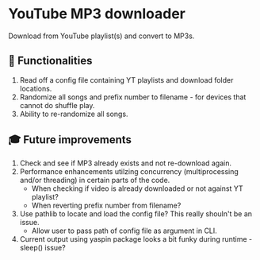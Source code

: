 # YouTube MP3 downloader
Download from YouTube playlist(s) and convert to MP3s.

## 🧐 Functionalities

1. Read off a config file containing YT playlists and download folder locations.
2. Randomize all songs and prefix number to filename - for devices that cannot do shuffle play.
3. Ability to re-randomize all songs.

## 🎓 Future improvements

1. Check and see if MP3 already exists and not re-download again.
2. Performance enhancements utilzing concurrency (multiprocessing and/or threading) in certain parts of the code.
    * When checking if video is already downloaded or not against YT playlist?
    * When reverting prefix number from filename?
3. Use pathlib to locate and load the config file? This really shouln't be an issue.
    * Allow user to pass path of config file as argument in CLI.
4. Current output using yaspin package looks a bit funky during runtime - sleep() issue?
